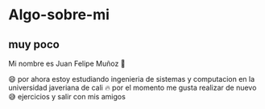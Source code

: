 # Algo-sobre-mi
## muy poco

Mi nombre es Juan Felipe Muñoz :checkered_flag:

:smile: por ahora estoy estudiando ingenieria de sistemas y computacion en la universidad javeriana de cali
:fire: por el momento me gusta realizar de nuevo :sweat_smile: ejercicios y salir con mis amigos

